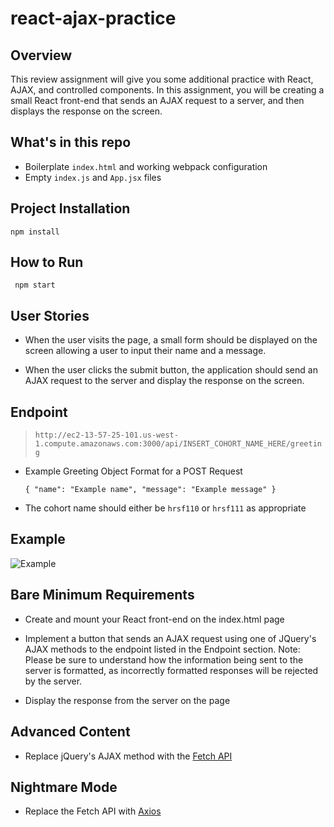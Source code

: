 # react-ajax-practice

## Overview
This review assignment will give you some additional practice with React, AJAX, and controlled components. In this assignment, you will be creating a small React front-end that sends an AJAX request to a server, and then displays the response on the screen.

## What's in this repo
- Boilerplate `index.html` and working webpack configuration
- Empty `index.js` and `App.jsx` files

## Project Installation
```npm install```

## How to Run
``` npm start```

## User Stories
- When the user visits the page, a small form should be displayed on the screen allowing a user to input their name and a message.

- When the user clicks the submit button, the application should send an AJAX request to the server and display the response on the screen.

## Endpoint

> `http://ec2-13-57-25-101.us-west-1.compute.amazonaws.com:3000/api/INSERT_COHORT_NAME_HERE/greeting`
- Example Greeting Object Format for a POST Request

    `{
      "name": "Example name",
      "message": "Example message"
    }`
    
- The cohort name should either be `hrsf110` or `hrsf111` as appropriate

## Example 
![Example](https://i.imgur.com/iT0T62v.png "Potential Example")


## Bare Minimum Requirements
- Create and mount your React front-end on the index.html page

- Implement a button that sends an AJAX request using one of JQuery's AJAX methods to the endpoint listed in the Endpoint section. Note: Please be sure to understand how the information being sent to the server is formatted, as incorrectly formatted responses will be rejected by the server.
- Display the response from the server on the page


## Advanced Content
- Replace jQuery's AJAX method with the [Fetch API](https://developer.mozilla.org/en-US/docs/Web/API/Fetch_API)

## Nightmare Mode
- Replace the Fetch API with [Axios](https://www.npmjs.com/package/axios)

